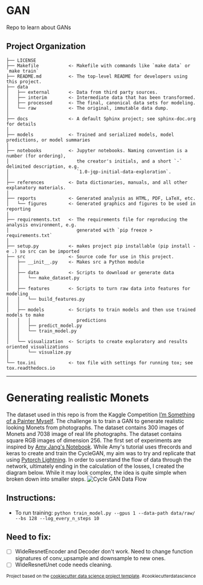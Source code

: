 GAN
==============================

Repo to learn about GANs

Project Organization
------------

    ├── LICENSE
    ├── Makefile           <- Makefile with commands like `make data` or `make train`
    ├── README.md          <- The top-level README for developers using this project.
    ├── data
    │   ├── external       <- Data from third party sources.
    │   ├── interim        <- Intermediate data that has been transformed.
    │   ├── processed      <- The final, canonical data sets for modeling.
    │   └── raw            <- The original, immutable data dump.
    │
    ├── docs               <- A default Sphinx project; see sphinx-doc.org for details
    │
    ├── models             <- Trained and serialized models, model predictions, or model summaries
    │
    ├── notebooks          <- Jupyter notebooks. Naming convention is a number (for ordering),
    │                         the creator's initials, and a short `-` delimited description, e.g.
    │                         `1.0-jqp-initial-data-exploration`.
    │
    ├── references         <- Data dictionaries, manuals, and all other explanatory materials.
    │
    ├── reports            <- Generated analysis as HTML, PDF, LaTeX, etc.
    │   └── figures        <- Generated graphics and figures to be used in reporting
    │
    ├── requirements.txt   <- The requirements file for reproducing the analysis environment, e.g.
    │                         generated with `pip freeze > requirements.txt`
    │
    ├── setup.py           <- makes project pip installable (pip install -e .) so src can be imported
    ├── src                <- Source code for use in this project.
    │   ├── __init__.py    <- Makes src a Python module
    │   │
    │   ├── data           <- Scripts to download or generate data
    │   │   └── make_dataset.py
    │   │
    │   ├── features       <- Scripts to turn raw data into features for modeling
    │   │   └── build_features.py
    │   │
    │   ├── models         <- Scripts to train models and then use trained models to make
    │   │   │                 predictions
    │   │   ├── predict_model.py
    │   │   └── train_model.py
    │   │
    │   └── visualization  <- Scripts to create exploratory and results oriented visualizations
    │       └── visualize.py
    │
    └── tox.ini            <- tox file with settings for running tox; see tox.readthedocs.io


--------
# Generating realistic Monets
The dataset used in this repo is from the Kaggle Competition [I’m Something of a Painter Myself](https://www.kaggle.com/c/gan-getting-started/overview). The challenge is to train a GAN to generate realistic looking Monets from photographs. The dataset contains 300 images of Monets and 7038 image of real life photographs. The dataset contains square RGB images of dimension 256. 
The first set of experiments are inspired by [Amy Jang's Notebook](https://www.kaggle.com/amyjang/monet-cyclegan-tutorial). While Amy's tutorial uses tfrecords and keras to create and train the CycleGAN, my aim was to try and replicate that using [Pytorch Lightning](https://www.pytorchlightning.ai/). In order to userstand the flow of data through the network, ultimately ending in the calculation of the losses, I created the diagram below. While it may look complex, the idea is quite simple when broken down into smaller steps. 
![Cycle GAN Data Flow](https://github.com/AahanSingh/gan/blob/main/reports/figures/Monet%20CycleGAN.png)

## Instructions:
- To run training: `python train_model.py --gpus 1 --data-path data/raw/ --bs 128 --log_every_n_steps 10`

## Need to fix:
- [ ] WideResnetEncoder and Decoder don't work. Need to change function signatures of conv_upsample and downsample to new ones.
- [ ] WideResnetUnet code needs cleaning.

<p><small>Project based on the <a target="_blank" href="https://drivendata.github.io/cookiecutter-data-science/">cookiecutter data science project template</a>. #cookiecutterdatascience</small></p>
